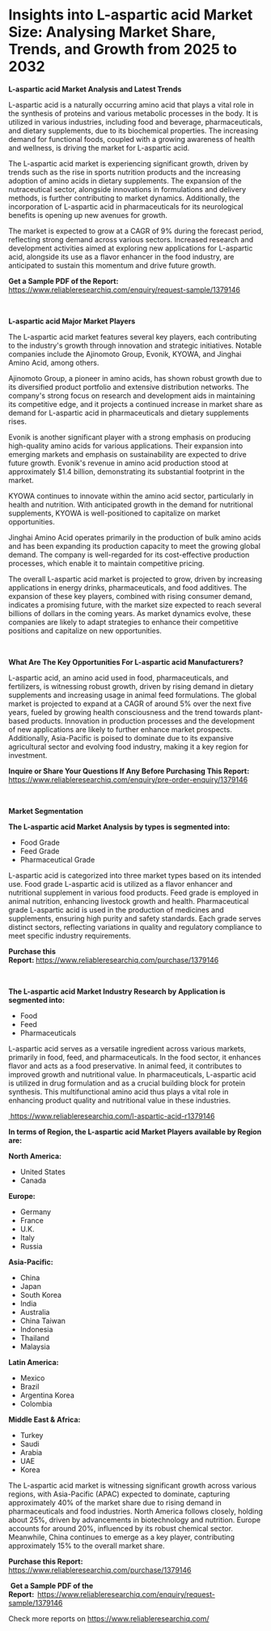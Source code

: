 <p><h1>Insights into L-aspartic acid Market Size: Analysing Market Share, Trends, and Growth from 2025 to 2032</h1></p><p><strong>L-aspartic acid Market Analysis and Latest Trends</strong></p>
<p><p>L-aspartic acid is a naturally occurring amino acid that plays a vital role in the synthesis of proteins and various metabolic processes in the body. It is utilized in various industries, including food and beverage, pharmaceuticals, and dietary supplements, due to its biochemical properties. The increasing demand for functional foods, coupled with a growing awareness of health and wellness, is driving the market for L-aspartic acid.</p><p>The L-aspartic acid market is experiencing significant growth, driven by trends such as the rise in sports nutrition products and the increasing adoption of amino acids in dietary supplements. The expansion of the nutraceutical sector, alongside innovations in formulations and delivery methods, is further contributing to market dynamics. Additionally, the incorporation of L-aspartic acid in pharmaceuticals for its neurological benefits is opening up new avenues for growth.</p><p>The market is expected to grow at a CAGR of 9% during the forecast period, reflecting strong demand across various sectors. Increased research and development activities aimed at exploring new applications for L-aspartic acid, alongside its use as a flavor enhancer in the food industry, are anticipated to sustain this momentum and drive future growth.</p></p>
<p><strong>Get a Sample PDF of the Report:&nbsp;</strong> <a href="https://www.reliableresearchiq.com/enquiry/request-sample/1379146?utm_campaign=2257&utm_medium=2&utm_source=Github&utm_content=ia&utm_term=15022025&utm_id=l-aspartic-acid">https://www.reliableresearchiq.com/enquiry/request-sample/1379146</a></p>
<p>&nbsp;</p>
<p><strong>L-aspartic acid Major Market Players</strong></p>
<p><p>The L-aspartic acid market features several key players, each contributing to the industry's growth through innovation and strategic initiatives. Notable companies include the Ajinomoto Group, Evonik, KYOWA, and Jinghai Amino Acid, among others.</p><p>Ajinomoto Group, a pioneer in amino acids, has shown robust growth due to its diversified product portfolio and extensive distribution networks. The company's strong focus on research and development aids in maintaining its competitive edge, and it projects a continued increase in market share as demand for L-aspartic acid in pharmaceuticals and dietary supplements rises.</p><p>Evonik is another significant player with a strong emphasis on producing high-quality amino acids for various applications. Their expansion into emerging markets and emphasis on sustainability are expected to drive future growth. Evonik's revenue in amino acid production stood at approximately $1.4 billion, demonstrating its substantial footprint in the market.</p><p>KYOWA continues to innovate within the amino acid sector, particularly in health and nutrition. With anticipated growth in the demand for nutritional supplements, KYOWA is well-positioned to capitalize on market opportunities.</p><p>Jinghai Amino Acid operates primarily in the production of bulk amino acids and has been expanding its production capacity to meet the growing global demand. The company is well-regarded for its cost-effective production processes, which enable it to maintain competitive pricing.</p><p>The overall L-aspartic acid market is projected to grow, driven by increasing applications in energy drinks, pharmaceuticals, and food additives. The expansion of these key players, combined with rising consumer demand, indicates a promising future, with the market size expected to reach several billions of dollars in the coming years. As market dynamics evolve, these companies are likely to adapt strategies to enhance their competitive positions and capitalize on new opportunities.</p></p>
<p>&nbsp;</p>
<p><strong>What Are The Key Opportunities For L-aspartic acid Manufacturers?</strong></p>
<p><p>L-aspartic acid, an amino acid used in food, pharmaceuticals, and fertilizers, is witnessing robust growth, driven by rising demand in dietary supplements and increasing usage in animal feed formulations. The global market is projected to expand at a CAGR of around 5% over the next five years, fueled by growing health consciousness and the trend towards plant-based products. Innovation in production processes and the development of new applications are likely to further enhance market prospects. Additionally, Asia-Pacific is poised to dominate due to its expansive agricultural sector and evolving food industry, making it a key region for investment.</p></p>
<p><strong>Inquire or Share Your Questions If Any Before Purchasing This Report:</strong> <a href="https://www.reliableresearchiq.com/enquiry/pre-order-enquiry/1379146?utm_campaign=2257&utm_medium=2&utm_source=Github&utm_content=ia&utm_term=15022025&utm_id=l-aspartic-acid">https://www.reliableresearchiq.com/enquiry/pre-order-enquiry/1379146</a></p>
<p>&nbsp;</p>
<p><strong>Market Segmentation</strong></p>
<p><strong>The L-aspartic acid Market Analysis by types is segmented into:</strong></p>
<p><ul><li>Food Grade</li><li>Feed Grade</li><li>Pharmaceutical Grade</li></ul></p>
<p><p>L-aspartic acid is categorized into three market types based on its intended use. Food grade L-aspartic acid is utilized as a flavor enhancer and nutritional supplement in various food products. Feed grade is employed in animal nutrition, enhancing livestock growth and health. Pharmaceutical grade L-aspartic acid is used in the production of medicines and supplements, ensuring high purity and safety standards. Each grade serves distinct sectors, reflecting variations in quality and regulatory compliance to meet specific industry requirements.</p></p>
<p><strong>Purchase this Report:&nbsp;</strong><a href="https://www.reliableresearchiq.com/purchase/1379146?utm_campaign=2257&utm_medium=2&utm_source=Github&utm_content=ia&utm_term=15022025&utm_id=l-aspartic-acid">https://www.reliableresearchiq.com/purchase/1379146</a></p>
<p>&nbsp;</p>
<p><strong>The L-aspartic acid Market Industry Research by Application is segmented into:</strong></p>
<p><ul><li>Food</li><li>Feed</li><li>Pharmaceuticals</li></ul></p>
<p><p>L-aspartic acid serves as a versatile ingredient across various markets, primarily in food, feed, and pharmaceuticals. In the food sector, it enhances flavor and acts as a food preservative. In animal feed, it contributes to improved growth and nutritional value. In pharmaceuticals, L-aspartic acid is utilized in drug formulation and as a crucial building block for protein synthesis. This multifunctional amino acid thus plays a vital role in enhancing product quality and nutritional value in these industries.</p></p>
<p><a href="https://www.reliableresearchiq.com/l-aspartic-acid-r1379146?utm_campaign=2257&utm_medium=2&utm_source=Github&utm_content=ia&utm_term=15022025&utm_id=l-aspartic-acid">&nbsp;https://www.reliableresearchiq.com/l-aspartic-acid-r1379146</a></p>
<p><strong>In terms of Region, the L-aspartic acid Market Players available by Region are:</strong></p>
<p>
    <p> <strong> North America: </strong>
        <ul>
            <li>United States</li>
            <li>Canada</li>
        </ul>
        </p> 
    <p> <strong> Europe: </strong>
        <ul>
            <li>Germany</li>
            <li>France</li>
            <li>U.K.</li>
            <li>Italy</li>
            <li>Russia</li>
        </ul>
        </p> 
    <p> <strong> Asia-Pacific: </strong>
        <ul>
            <li>China</li>
            <li>Japan</li>
            <li>South Korea</li>
            <li>India</li>
            <li>Australia</li>
            <li>China Taiwan</li>
            <li>Indonesia</li>
            <li>Thailand</li>
            <li>Malaysia</li>
        </ul>
        </p> 
    <p> <strong> Latin America: </strong>
        <ul>
            <li>Mexico</li>
            <li>Brazil</li>
            <li>Argentina Korea</li>
            <li>Colombia</li>
        </ul>
        </p> 
    <p> <strong> Middle East & Africa: </strong>
        <ul>
            <li>Turkey</li>
            <li>Saudi</li>
            <li>Arabia</li>
            <li>UAE</li>
            <li>Korea</li>
        </ul>
    </p>
    </p>
<p><p>The L-aspartic acid market is witnessing significant growth across various regions, with Asia-Pacific (APAC) expected to dominate, capturing approximately 40% of the market share due to rising demand in pharmaceuticals and food industries. North America follows closely, holding about 25%, driven by advancements in biotechnology and nutrition. Europe accounts for around 20%, influenced by its robust chemical sector. Meanwhile, China continues to emerge as a key player, contributing approximately 15% to the overall market share.</p></p>
<p><strong>Purchase this Report: </strong><a href="https://www.reliableresearchiq.com/purchase/1379146?utm_campaign=2257&utm_medium=2&utm_source=Github&utm_content=ia&utm_term=15022025&utm_id=l-aspartic-acid">https://www.reliableresearchiq.com/purchase/1379146</a></p>
<p>&nbsp;<strong>Get a Sample PDF of the Report:&nbsp;&nbsp;</strong><a href="https://www.reliableresearchiq.com/enquiry/request-sample/1379146?utm_campaign=2257&utm_medium=2&utm_source=Github&utm_content=ia&utm_term=15022025&utm_id=l-aspartic-acid">https://www.reliableresearchiq.com/enquiry/request-sample/1379146</a></p>
<p><strong></strong></p>
<p>Check more reports on <a href="https://www.reliableresearchiq.com/?utm_campaign=2257&utm_medium=2&utm_source=Github&utm_content=ia&utm_term=15022025&utm_id=l-aspartic-acid">https://www.reliableresearchiq.com/</a></p>